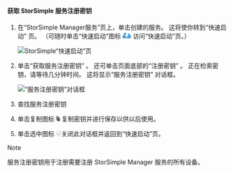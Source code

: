 <!--author=SharS last changed: 9/17/15-->


#### <a name="to-get-the-storsimple-service-registration-key"></a>获取 StorSimple 服务注册密钥
1. 在“StorSimple Manager服务”页上，单击创建的服务。 这将使你转到“快速启动”  页。 （可随时单击“快速启动”图标 ![StorSimple 快速启动图标 ](./media/storsimple-get-service-registration-key-gov/HCS_QuickStartIcon-include.png) 访问“快速启动”页。）
   
     ![StorSimple“快速启动”页](./media/storsimple-get-service-registration-key-gov/HCS_ServiceQuickStart-gov-include.png)
2. 单击“获取服务注册密钥” 。 还可单击页面底部的“注册密钥”  。 正在检索密钥，请等待几分钟时间。 这将显示“服务注册密钥”  对话框。
   
     ![“服务注册密钥”对话框](./media/storsimple-get-service-registration-key-gov/HCS_ServiceRegistrationKey-gov-include.png)
3. 查找服务注册密钥
4. 单击复制图标  ![StorSimple“复制”图标](./media/storsimple-get-service-registration-key-gov/HCS_CopyIcon-include.png) 复制密钥并进行保存以供以后使用。
5. 单击选中图标 ![StorSimple 选中图标](./media/storsimple-get-service-registration-key-gov/HCS_CheckIcon-include.png)关闭此对话框并返回到“快速启动”页。

> [!NOTE]
> 服务注册密钥用于注册需要注册 StorSimple Manager 服务的所有设备。
> 
> 

